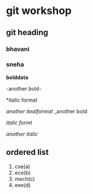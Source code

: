 # git workshop
## git heading
### bhavani
### sneha

**bolddata**

-another bold-

*italic format

_another itealformat_
_another bold

*italic  formt*

_another italic_

## ordered list

1. cse(a)
2. ece(b)
3. mech(c)
4. eee(d)
